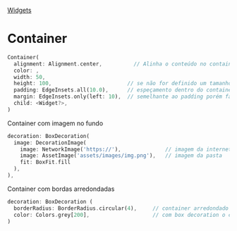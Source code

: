 [Widgets](https://github.com/leofds/flutter-class/blob/master/flutter/widgets.md)

# Container

```dart
Container(
  alignment: Alignment.center,		    // Alinha o conteúdo no container
  color: ,
  width: 50,
  height: 100,                        // se não for definido um tamanho ele se auto ajusta ao conteúdo
  padding: EdgeInsets.all(10.0),      // espeçamento dentro do container
  margin: EdgeInsets.only(left: 10),  // semelhante ao padding porém faz o afastamento fora do container
  child: <Widget?>,
)
```

Container com imagem no fundo
```dart
decoration: BoxDecoration(
  image: DecorationImage(
    image: NetworkImage('https://'),              // imagem da internet
    image: AssetImage('assets/images/img.png'),   // imagem da pasta
    fit: BoxFit.fill
  ),
),
```

Container com bordas arredondadas
```dart
decoration: BoxDecoration (
  borderRadius: BorderRadius.circular(4),     // container arredondado
  color: Colors.grey[200],                    // com box decoration o container não pode ter color
)	
```
